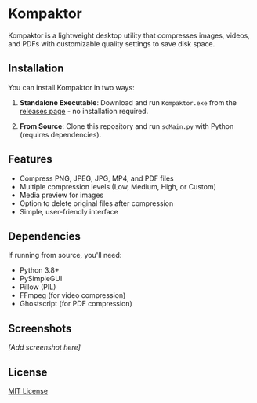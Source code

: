 # Kompaktor

Kompaktor is a lightweight desktop utility that compresses images, videos, and PDFs with customizable quality settings to save disk space.

## Installation

You can install Kompaktor in two ways:

1. **Standalone Executable**: Download and run `Kompaktor.exe` from the [releases page](https://github.com/pedicino/Kompaktor/releases) - no installation required.

2. **From Source**: Clone this repository and run `scMain.py` with Python (requires dependencies).

## Features

- Compress PNG, JPEG, JPG, MP4, and PDF files
- Multiple compression levels (Low, Medium, High, or Custom)
- Media preview for images
- Option to delete original files after compression
- Simple, user-friendly interface

## Dependencies

If running from source, you'll need:
- Python 3.8+
- PySimpleGUI
- Pillow (PIL)
- FFmpeg (for video compression)
- Ghostscript (for PDF compression)

## Screenshots

*[Add screenshot here]*

## License

[MIT License](https://github.com/pedicino/Kompaktor/blob/main/LICENSE)
